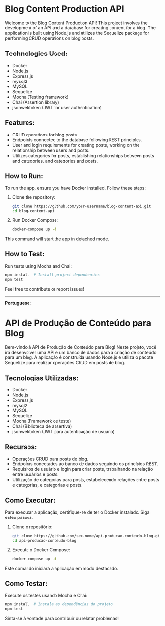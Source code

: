 # Blog Content Production API

Welcome to the Blog Content Production API! This project involves the development of an API and a database for creating content for a blog. The application is built using Node.js and utilizes the Sequelize package for performing CRUD operations on blog posts.

## Technologies Used:

- Docker
- Node.js
- Express.js
- mysql2
- MySQL
- Sequelize
- Mocha (Testing framework)
- Chai (Assertion library)
- jsonwebtoken (JWT for user authentication)

## Features:

- CRUD operations for blog posts.
- Endpoints connected to the database following REST principles.
- User and login requirements for creating posts, working on the relationship between users and posts.
- Utilizes categories for posts, establishing relationships between posts and categories, and categories and posts.

## How to Run:

To run the app, ensure you have Docker installed. Follow these steps:

1. Clone the repository:
    ```bash
    git clone https://github.com/your-username/blog-content-api.git
    cd blog-content-api
    ```

2. Run Docker Compose:
    ```bash
    docker-compose up -d
    ```

This command will start the app in detached mode.

## How to Test:

Run tests using Mocha and Chai:

```bash
npm install  # Install project dependencies
npm test
```

Feel free to contribute or report issues!

---

**Portuguese:**

# API de Produção de Conteúdo para Blog

Bem-vindo à API de Produção de Conteúdo para Blog! Neste projeto, você irá desenvolver uma API e um banco de dados para a criação de conteúdo para um blog. A aplicação é construída usando Node.js e utiliza o pacote Sequelize para realizar operações CRUD em posts de blog.

## Tecnologias Utilizadas:

- Docker
- Node.js
- Express.js
- mysql2
- MySQL
- Sequelize
- Mocha (Framework de teste)
- Chai (Biblioteca de assertiva)
- jsonwebtoken (JWT para autenticação de usuário)

## Recursos:

- Operações CRUD para posts de blog.
- Endpoints conectados ao banco de dados seguindo os princípios REST.
- Requisitos de usuário e login para criar posts, trabalhando na relação entre usuários e posts.
- Utilização de categorias para posts, estabelecendo relações entre posts e categorias, e categorias e posts.

## Como Executar:

Para executar a aplicação, certifique-se de ter o Docker instalado. Siga estes passos:

1. Clone o repositório:
    ```bash
    git clone https://github.com/seu-nome/api-producao-conteudo-blog.git
    cd api-producao-conteudo-blog
    ```

2. Execute o Docker Compose:
    ```bash
    docker-compose up -d
    ```

Este comando iniciará a aplicação em modo destacado.

## Como Testar:

Execute os testes usando Mocha e Chai:

```bash
npm install  # Instala as dependências do projeto
npm test
```

Sinta-se à vontade para contribuir ou relatar problemas!